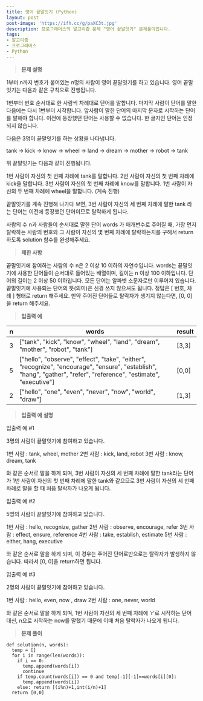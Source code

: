 ```yaml
---
title: 영어 끝말잇기 (Python)
layout: post
post-image: 'https://ifh.cc/g/paXC3t.jpg'
description: 프로그래머스의 알고리즘 문제 "영어 끝말잇기" 문제풀이입니다.
tags:
- 알고리즘
- 프로그래머스
- Python
---
```



>**문제 설명**

1부터 n까지 번호가 붙어있는 n명의 사람이 영어 끝말잇기를 하고 있습니다. 영어 끝말잇기는 다음과 같은 규칙으로 진행됩니다.


1번부터 번호 순서대로 한 사람씩 차례대로 단어를 말합니다. 
마지막 사람이 단어를 말한 다음에는 다시 1번부터 시작합니다. 
앞사람이 말한 단어의 마지막 문자로 시작하는 단어를 말해야 합니다. 
이전에 등장했던 단어는 사용할 수 없습니다. 
한 글자인 단어는 인정되지 않습니다. 


다음은 3명이 끝말잇기를 하는 상황을 나타냅니다.

tank → kick → know → wheel → land → dream → mother → robot → tank

위 끝말잇기는 다음과 같이 진행됩니다.


1번 사람이 자신의 첫 번째 차례에 tank를 말합니다.
2번 사람이 자신의 첫 번째 차례에 kick을 말합니다.
3번 사람이 자신의 첫 번째 차례에 know를 말합니다.
1번 사람이 자신의 두 번째 차례에 wheel을 말합니다.
(계속 진행)


끝말잇기를 계속 진행해 나가다 보면, 3번 사람이 자신의 세 번째 차례에 말한 tank 라는 단어는 이전에 등장했던 단어이므로 탈락하게 됩니다.

사람의 수 n과 사람들이 순서대로 말한 단어 words 가 매개변수로 주어질 때, 가장 먼저 탈락하는 사람의 번호와 그 사람이 자신의 몇 번째 차례에 탈락하는지를 구해서 return 하도록 solution 함수를 완성해주세요.

>**제한 사항**


끝말잇기에 참여하는 사람의 수 n은 2 이상 10 이하의 자연수입니다.
words는 끝말잇기에 사용한 단어들이 순서대로 들어있는 배열이며, 길이는 n 이상 100 이하입니다.
단어의 길이는 2 이상 50 이하입니다.
모든 단어는 알파벳 소문자로만 이루어져 있습니다.
끝말잇기에 사용되는 단어의 뜻(의미)은 신경 쓰지 않으셔도 됩니다.
정답은 [ 번호, 차례 ] 형태로 return 해주세요.
만약 주어진 단어들로 탈락자가 생기지 않는다면, [0, 0]을 return 해주세요.


>**입출력 예**

| n | words | result |
|--|--|--|
| 3 | ["tank", "kick", "know", "wheel", "land", "dream", "mother", "robot", "tank"] | [3,3] |
| 5 | ["hello", "observe", "effect", "take", "either", "recognize", "encourage", "ensure", "establish", "hang", "gather", "refer", "reference", "estimate", "executive"] | [0,0] |
| 2 | ["hello", "one", "even", "never", "now", "world", "draw"] | [1,3] |

>**입출력 예 설명**

입출력 예 #1

3명의 사람이 끝말잇기에 참여하고 있습니다.


1번 사람 : tank, wheel, mother
2번 사람 : kick, land, robot
3번 사람 : know, dream,  tank 


와 같은 순서로 말을 하게 되며, 3번 사람이 자신의 세 번째 차례에 말한 tank라는 단어가 1번 사람이 자신의 첫 번째 차례에 말한 tank와 같으므로 3번 사람이 자신의 세 번째 차례로 말을 할 때 처음 탈락자가 나오게 됩니다.

입출력 예 #2

5명의 사람이 끝말잇기에 참여하고 있습니다.


1번 사람 : hello, recognize, gather
2번 사람 : observe,  encourage, refer
3번 사람 : effect, ensure, reference
4번 사람 : take, establish, estimate
5번 사람 : either, hang, executive


와 같은 순서로 말을 하게 되며, 이 경우는 주어진 단어로만으로는 탈락자가 발생하지 않습니다. 따라서 [0, 0]을 return하면 됩니다.

입출력 예 #3

2명의 사람이 끝말잇기에 참여하고 있습니다.


1번 사람 : hello, even,  now , draw
2번 사람 : one, never, world


와 같은 순서로 말을 하게 되며, 1번 사람이 자신의 세 번째 차례에 'r'로 시작하는 단어 대신, n으로 시작하는 now를 말했기 때문에 이때 처음 탈락자가 나오게 됩니다.

>**문제 풀이**

	def solution(n, words):
	  temp = []
	  for i in range(len(words)):
	    if i == 0: 
	      temp.append(words[i])
	      continue
	    if temp.count(words[i]) == 0 and temp[-1][-1]==words[i][0]:
	      temp.append(words[i])
	    else: return [(i%n)+1,int(i/n)+1]
	  return [0,0]
